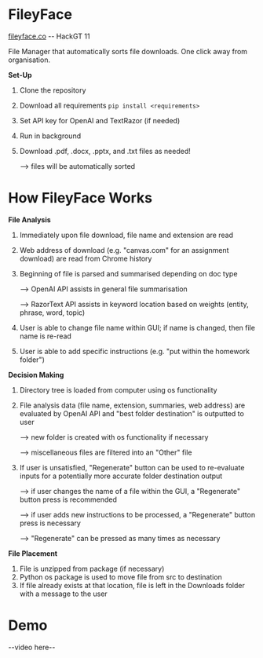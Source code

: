 # FileyFace
[fileyface.co](https://fileyface.co/Website/index.html) -- HackGT 11

File Manager that automatically sorts file downloads. One click away from organisation. 

**Set-Up**
1. Clone the repository
2. Download all requirements ``` pip install <requirements> ```
3. Set API key for OpenAI and TextRazor (if needed)
4. Run in background
5. Download .pdf, .docx, .pptx, and .txt files as needed!
   
   --> files will be automatically sorted

# How FileyFace Works
**File Analysis**
1. Immediately upon file download, file name and extension are read
2. Web address of download (e.g. "canvas.com" for an assignment download) are read from Chrome history
3. Beginning of file is parsed and summarised depending on doc type

   --> OpenAI API assists in general file summarisation

   --> RazorText API assists in keyword location based on weights (entity, phrase, word, topic)
4. User is able to change file name within GUI; if name is changed, then file name is re-read
5. User is able to add specific instructions (e.g. "put within the homework folder")

**Decision Making**
1. Directory tree is loaded from computer using os functionality
3. File analysis data (file name, extension, summaries, web address) are evaluated by OpenAI API and "best folder destination" is outputted to user

   --> new folder is created with os functionality if necessary
   
   --> miscellaneous files are filtered into an "Other" file
4. If user is unsatisfied, "Regenerate" button can be used to re-evaluate inputs for a potentially more accurate folder destination output

   --> if user changes the name of a file within the GUI, a "Regenerate" button press is recommended

   --> if user adds new instructions to be processed, a "Regenerate" button press is necessary

   --> "Regenerate" can be pressed as many times as necessary

**File Placement**
1. File is unzipped from package (if necessary)
3. Python os package is used to move file from src to destination
4. If file already exists at that location, file is left in the Downloads folder with a message to the user

# Demo
--video here--
